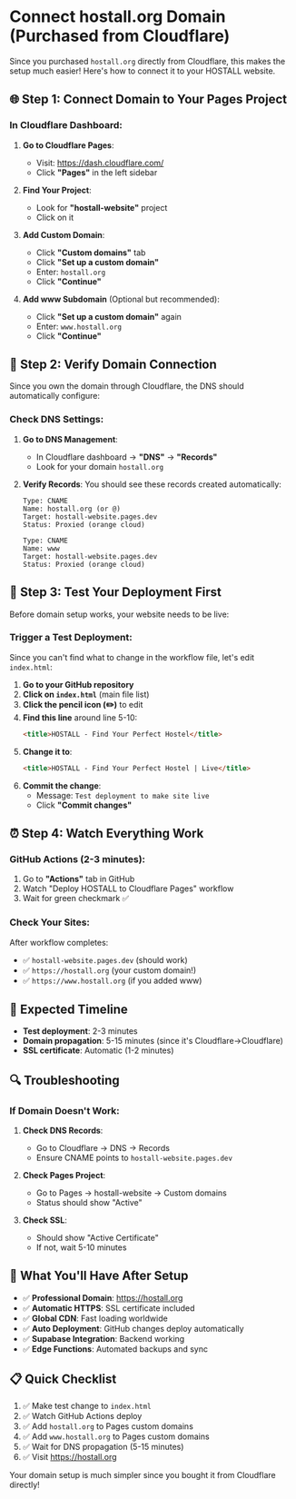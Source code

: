 # Connect hostall.org Domain (Purchased from Cloudflare)

Since you purchased `hostall.org` directly from Cloudflare, this makes the setup much easier! Here's how to connect it to your HOSTALL website.

## 🌐 Step 1: Connect Domain to Your Pages Project

### In Cloudflare Dashboard:

1. **Go to Cloudflare Pages**:
   - Visit: https://dash.cloudflare.com/
   - Click **"Pages"** in the left sidebar

2. **Find Your Project**:
   - Look for **"hostall-website"** project
   - Click on it

3. **Add Custom Domain**:
   - Click **"Custom domains"** tab
   - Click **"Set up a custom domain"**
   - Enter: `hostall.org`
   - Click **"Continue"**

4. **Add www Subdomain** (Optional but recommended):
   - Click **"Set up a custom domain"** again
   - Enter: `www.hostall.org`
   - Click **"Continue"**

## 🔧 Step 2: Verify Domain Connection

Since you own the domain through Cloudflare, the DNS should automatically configure:

### Check DNS Settings:
1. **Go to DNS Management**:
   - In Cloudflare dashboard → **"DNS"** → **"Records"**
   - Look for your domain `hostall.org`

2. **Verify Records**:
   You should see these records created automatically:
   ```
   Type: CNAME
   Name: hostall.org (or @)
   Target: hostall-website.pages.dev
   Status: Proxied (orange cloud)
   
   Type: CNAME  
   Name: www
   Target: hostall-website.pages.dev
   Status: Proxied (orange cloud)
   ```

## 🚀 Step 3: Test Your Deployment First

Before domain setup works, your website needs to be live:

### Trigger a Test Deployment:
Since you can't find what to change in the workflow file, let's edit `index.html`:

1. **Go to your GitHub repository**
2. **Click on `index.html`** (main file list)
3. **Click the pencil icon (✏️)** to edit
4. **Find this line** around line 5-10:
   ```html
   <title>HOSTALL - Find Your Perfect Hostel</title>
   ```
5. **Change it to**:
   ```html
   <title>HOSTALL - Find Your Perfect Hostel | Live</title>
   ```
6. **Commit the change**:
   - Message: `Test deployment to make site live`
   - Click **"Commit changes"**

## ⏰ Step 4: Watch Everything Work

### GitHub Actions (2-3 minutes):
1. Go to **"Actions"** tab in GitHub
2. Watch "Deploy HOSTALL to Cloudflare Pages" workflow
3. Wait for green checkmark ✅

### Check Your Sites:
After workflow completes:
- ✅ `hostall-website.pages.dev` (should work)
- ✅ `https://hostall.org` (your custom domain!)
- ✅ `https://www.hostall.org` (if you added www)

## 🎯 Expected Timeline

- **Test deployment**: 2-3 minutes
- **Domain propagation**: 5-15 minutes (since it's Cloudflare→Cloudflare)
- **SSL certificate**: Automatic (1-2 minutes)

## 🔍 Troubleshooting

### If Domain Doesn't Work:
1. **Check DNS Records**:
   - Go to Cloudflare → DNS → Records
   - Ensure CNAME points to `hostall-website.pages.dev`

2. **Check Pages Project**:
   - Go to Pages → hostall-website → Custom domains
   - Status should show "Active"

3. **Check SSL**:
   - Should show "Active Certificate"
   - If not, wait 5-10 minutes

## 🎉 What You'll Have After Setup

- ✅ **Professional Domain**: https://hostall.org
- ✅ **Automatic HTTPS**: SSL certificate included
- ✅ **Global CDN**: Fast loading worldwide
- ✅ **Auto Deployment**: GitHub changes deploy automatically
- ✅ **Supabase Integration**: Backend working
- ✅ **Edge Functions**: Automated backups and sync

## 📋 Quick Checklist

1. ✅ Make test change to `index.html`
2. ✅ Watch GitHub Actions deploy
3. ✅ Add `hostall.org` to Pages custom domains
4. ✅ Add `www.hostall.org` to Pages custom domains  
5. ✅ Wait for DNS propagation (5-15 minutes)
6. ✅ Visit https://hostall.org

Your domain setup is much simpler since you bought it from Cloudflare directly!